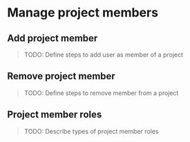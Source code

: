 # Manage project members

## Add project member

> TODO: Define steps to add user as member of a project

## Remove project member

> TODO: Define steps to remove member from a project

## Project member roles

> TODO: Describe types of project member roles

